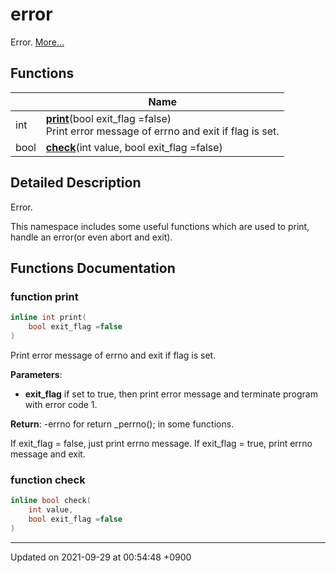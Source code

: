 

# error

Error.  [More...](#detailed-description)

## Functions

|                | Name           |
| -------------- | -------------- |
| int | **[print](/Namespaces/error#function-print)**(bool exit_flag =false)<br>Print error message of errno and exit if flag is set.  |
| bool | **[check](/Namespaces/error#function-check)**(int value, bool exit_flag =false) |

## Detailed Description

Error. 

This namespace includes some useful functions which are used to print, handle an error(or even abort and exit). 


## Functions Documentation

### function print

```cpp
inline int print(
    bool exit_flag =false
)
```

Print error message of errno and exit if flag is set. 

**Parameters**: 

  * **exit_flag** if set to true, then print error message and terminate program with error code 1. 


**Return**: -errno for return _perrno(); in some functions. 

If exit_flag = false, just print errno message. If exit_flag = true, print errno message and exit.


### function check

```cpp
inline bool check(
    int value,
    bool exit_flag =false
)
```






-------------------------------

Updated on 2021-09-29 at 00:54:48 +0900